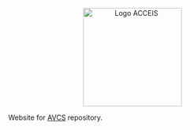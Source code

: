 <p align="center">
  <img src="https://www.acceis.fr/voy_content/uploads/2021/07/logo.svg" alt="Logo ACCEIS" width="200px">
</p>

Website for [AVCS](https://github.com/Acceis/vulnerable-code-snippets) repository.